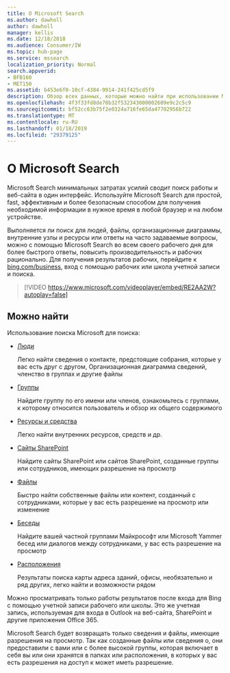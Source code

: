 ```yaml
---
title: О Microsoft Search
ms.author: dawholl
author: dawholl
manager: kellis
ms.date: 12/18/2018
ms.audience: Consumer/IW
ms.topic: hub-page
ms.service: mssearch
localization_priority: Normal
search.appverid:
- BFB160
- MET150
ms.assetid: b453e6f0-10cf-4384-9914-241f425cd5f9
description: Обзор всех данных, которые можно найти при использовании Microsoft Search
ms.openlocfilehash: 4f3f33fd8de78b32f532343000002609e9c2c5c9
ms.sourcegitcommit: bf52cc63b75f2e0324a716fe65da47702956b722
ms.translationtype: MT
ms.contentlocale: ru-RU
ms.lasthandoff: 01/18/2019
ms.locfileid: "29379125"
---
```

# <a name="about-microsoft-search"></a>О Microsoft Search

Microsoft Search минимальных затратах усилий сводит поиск работы и веб-сайта в один интерфейс. Используйте Microsoft Search для простой, fast, эффективным и более безопасным способом для получения необходимой информации в нужное время в любой браузер и на любом устройстве.
  
Выполняется ли поиск для людей, файлы, организационные диаграммы, внутренние узлы и ресурсы или ответы на часто задаваемые вопросы, можно с помощью Microsoft Search во всем своего рабочего дня для более быстрого ответы, повысить производительность и рабочих рационально. Для получения результатов рабочих, перейдите к [bing.com/business](https://www.bing.com/business), вход с помощью рабочих или школа учетной записи и поиска. 
  
> [!VIDEO https://www.microsoft.com/videoplayer/embed/RE2AA2W?autoplay=false]

## <a name="what-you-can-find"></a>Можно найти
  
Использование поиска Microsoft для поиска:
  
- [Люди](find-people-and-groups.md)
    
    Легко найти сведения о контакте, предстоящие собрания, которые у вас есть друг с другом, Организационная диаграмма сведений, членство в группах и другие файлы
    
- [Группы](find-people-and-groups.md)
    
    Найдите группу по его имени или членов, ознакомьтесь с группами, к которому относится пользователь и обзор их общего содержимого
    
- [Ресурсы и средства](find-resources-tools-and-more.md)
    
    Легко найти внутренних ресурсов, средств и др.
    
- [Сайты SharePoint](find-sharepoint-sites.md)
    
    Найдите сайты SharePoint или сайтов SharePoint, созданные группы или сотрудников, имеющих разрешение на просмотр
    
- [Файлы](find-files.md)
    
    Быстро найти собственные файлы или контент, созданный с сотрудниками, которые у вас есть разрешение на просмотр или изменение
    
- [Беседы](find-conversations.md)
    
    Найдите вашей частной группами Майкрософт или Microsoft Yammer бесед или диалогов между сотрудниками, у вас есть разрешение на просмотр
    
- [Расположения](find-locations.md)
    
    Результаты поиска карты адреса зданий, офисы, необязательно и ряд других, легко найти и возможности рядом    
    
Можно просматривать только работы результатов после входа для Bing с помощью учетной записи рабочего или школы. Это же учетная запись, используемая для входа в Outlook на веб-сайта, SharePoint и другие приложения Office 365. 
  
Microsoft Search будет возвращать только сведения и файлы, имеющие разрешения на просмотр. Так как созданные файлы или сведения о, они предоставили с вами или с более высокой группы, которая включает в себя вы или они хранятся в папках или расположения, в которых у вас есть разрешения на доступ к может иметь разрешение.

  

